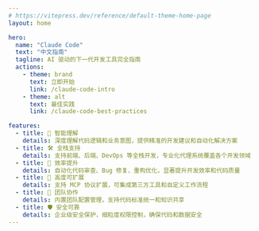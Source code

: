 ```yaml
---
# https://vitepress.dev/reference/default-theme-home-page
layout: home

hero:
  name: "Claude Code"
  text: "中文指南"
  tagline: AI 驱动的下一代开发工具完全指南
  actions:
    - theme: brand
      text: 立即开始
      link: /claude-code-intro
    - theme: alt
      text: 最佳实践
      link: /claude-code-best-practices

features:
  - title: 🧠 智能理解
    details: 深度理解代码逻辑和业务意图，提供精准的开发建议和自动化解决方案
  - title: 🛠️ 全栈支持
    details: 支持前端、后端、DevOps 等全栈开发，专业化代理系统覆盖各个开发领域
  - title: 🚀 效率提升
    details: 自动化代码审查、Bug 修复、重构优化，显著提升开发效率和代码质量
  - title: 🔧 高度可扩展
    details: 支持 MCP 协议扩展，可集成第三方工具和自定义工作流程
  - title: 👥 团队协作
    details: 内置团队配置管理，支持代码标准统一和知识共享
  - title: 🛡️ 安全可靠
    details: 企业级安全保护，细粒度权限控制，确保代码和数据安全
---
```


